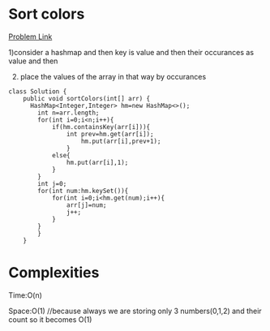 # Sort colors

[Problem Link](https://leetcode.com/problems/sort-colors/)

1)consider a hashmap and then key is value and then their occurances as value and then 

2) place the values of the array in that way by occurances

```
class Solution {
    public void sortColors(int[] arr) {
      HashMap<Integer,Integer> hm=new HashMap<>();
        int n=arr.length;
        for(int i=0;i<n;i++){
            if(hm.containsKey(arr[i])){
                int prev=hm.get(arr[i]);
                    hm.put(arr[i],prev+1);
                }
            else{
                hm.put(arr[i],1);
            }
        }
        int j=0;
        for(int num:hm.keySet()){
            for(int i=0;i<hm.get(num);i++){
                arr[j]=num;
                j++;
            }
        }
        }
    }
```

# Complexities

Time:O(n)

Space:O(1) //because always we are storing only 3 numbers(0,1,2) and their count so it becomes O(1)
